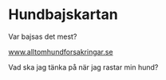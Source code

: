 # Hundbajskartan
Var bajsas det mest?

www.alltomhundforsakringar.se

Vad ska jag tänka på när jag rastar min hund?
